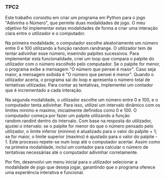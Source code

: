 ### TPC2

Este trabalho consistiu em criar um programa em Python para o jogo "Adivinha o Número", que permite duas modalidades de jogo. O meu objetivo foi implementar estas modalidades de forma a criar uma interação clara entre o utilizador e o computador.

Na primeira modalidade, o computador escolhe aleatoriamente um número entre 0 e 100 utilizando a função random.randrange. O utilizador tem de tentar adivinhar esse número, inserindo palpites sucessivos. Para implementar esta funcionalidade, criei um loop que compara o palpite do utilizador com o número escolhido pelo computador. Se o palpite for menor, o programa exibe a mensagem "O número que pensei é maior". Caso seja maior, a mensagem exibida é "O número que pensei é menor". Quando o utilizador acerta, o programa sai do loop e apresenta o número total de tentativas utilizadas. Para contar as tentativas, implementei um contador que é incrementado a cada interação.

Na segunda modalidade, o utilizador escolhe um número entre 0 e 100, e o computador tenta adivinhar. Para isso, utilizei um intervalo dinâmico com os limites minimo e maximo, inicialmente definidos como 0 e 100. O computador começa por fazer um palpite utilizando a função random.randint dentro do intervalo. Com base na resposta do utilizador, ajustei o intervalo: se o palpite for menor do que o número pensado pelo utilizador, o limite inferior (minimo) é atualizado para o valor do palpite + 1; se for maior, o limite superior (maximo) é ajustado para o valor do palpite - 1. Este processo repete-se num loop até o computador acertar. Assim como na primeira modalidade, incluí um contador para calcular o número de tentativas necessárias até o computador adivinhar corretamente.

Por fim, desenvolvi um menu inicial para o utilizador selecionar a modalidade de jogo que deseja jogar, garantindo que o programa oferece uma experiência interativa e funcional.